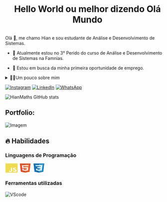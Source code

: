<!--título-->
<div id="user-content-toc">
  <ul align="center">
    <summary><h1 style="display: inline-block">Hello World ou melhor dizendo Olá Mundo</h1></summary>
</div>

<!-- Presentation -->
<p>
  Olá 👋, me chamo Hian e sou estudante de Análise e Desenvolvimento de Sistemas.

  - 🌱 Atualmente estou no 3° Perido do curso de Análise e Desenvolvimento de Sistemas na Famnias.

  - 🔭 Estou em busca da minha primeira oportunidade de emprego.
</p>

<!-- Dropdown -->
<details>
  <summary>👨‍💻Um pouco sobre mim</summary>

  - 💬 Tenho 21 anos, e sou apaixonado por resolver problemas por meio da tecnologia. Busco constantemente aprender e aplicar conceitos inovadores para contribuir para um mundo mais eficiente e conectado.

  - ⚡ Gosto de ler mangas e quadrinhos variados, sempre que posso estudo novas linguagens de programação e novos meios a serem implementados em meus projetos. \o/
</details>

<!-- Links -->
[![Instagram](https://img.shields.io/badge/Instagram-E4405F?style=for-the-badge&logo=instagram&logoColor=white)](https://instagram.com/hian_maths?igshid=YTQwZjQ0NmI0OA==)
[![LinkedIn](https://img.shields.io/badge/LinkedIn-0077B5?style=for-the-badge&logo=linkedin&logoColor=white)](https://www.linkedin.com/in/hian-matheus/)
[![WhatsApp](	https://img.shields.io/badge/WhatsApp-25D366?style=for-the-badge&logo=whatsapp&logoColor=white)](https://api.whatsapp.com/send?phone=5532998284255&text=Ol%C3%A1%20Hian)

<!-- GithubStats -->
![HianMaths GitHub stats](https://github-readme-stats.vercel.app/api?username=HianMaths&show_icons=true&theme=gotham)

<!-- Portfolio -->
## Portfolio:

<!-- GIF -->
<p align="left">
  <img align="center" src="https://github.com/VariableBee/VariableBee/assets/77739311/4e9f41af-6b57-49a7-b15a-74322e96b4d7" alt="Imagem">
</p>

## 🔥 Habilidades
<!-- Skills: Programming Languages -->
  <div style="flex-basis: 48%;">
    <h3>Linguagens de Programação</h3>
    <img align="center" alt="Js" height="30" width="40" src="https://raw.githubusercontent.com/devicons/devicon/master/icons/javascript/javascript-plain.svg">
    <img align="center" alt="HTML" height="30" width="40" src="https://raw.githubusercontent.com/devicons/devicon/master/icons/html5/html5-original.svg">
    <img align="center" alt="CSS" height="30" width="40" src="https://raw.githubusercontent.com/devicons/devicon/master/icons/css3/css3-original.svg">
  </div>
  
  <!-- Skills: Tools & Frameworks -->
  <div style="flex-basis: 48%;">
    <h3>Ferramentas utilizadas</h3>
    <img align="center" alt="VScode" height="30" width="40" src="https://cdn.jsdelivr.net/gh/devicons/devicon/icons/vscode/vscode-original.svg">
  </div>
